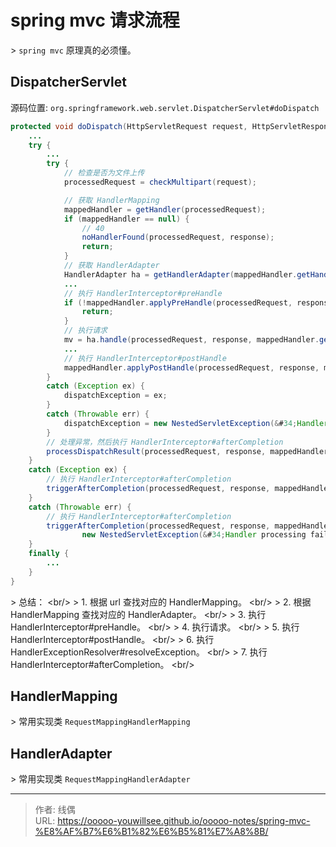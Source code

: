 # spring mvc 请求流程


&gt; `spring mvc` 原理真的必须懂。


## DispatcherServlet

源码位置: `org.springframework.web.servlet.DispatcherServlet#doDispatch`

```java
protected void doDispatch(HttpServletRequest request, HttpServletResponse response) throws Exception {
    ... 
    try {
        ...
        try {
            // 检查是否为文件上传
            processedRequest = checkMultipart(request);

            // 获取 HandlerMapping  
            mappedHandler = getHandler(processedRequest);
            if (mappedHandler == null) {
                // 40
                noHandlerFound(processedRequest, response);
                return;
            }
            // 获取 HandlerAdapter
            HandlerAdapter ha = getHandlerAdapter(mappedHandler.getHandler());
            ...
            // 执行 HandlerInterceptor#preHandle
            if (!mappedHandler.applyPreHandle(processedRequest, response)) {
                return;
            }
            // 执行请求
            mv = ha.handle(processedRequest, response, mappedHandler.getHandler());
            ...
            // 执行 HandlerInterceptor#postHandle
            mappedHandler.applyPostHandle(processedRequest, response, mv);
        }
        catch (Exception ex) {
            dispatchException = ex;
        }
        catch (Throwable err) {
            dispatchException = new NestedServletException(&#34;Handler dispatch failed&#34;, err);
        }
        // 处理异常，然后执行 HandlerInterceptor#afterCompletion
        processDispatchResult(processedRequest, response, mappedHandler, mv, dispatchException);
    }
    catch (Exception ex) {
        // 执行 HandlerInterceptor#afterCompletion
        triggerAfterCompletion(processedRequest, response, mappedHandler, ex);
    }
    catch (Throwable err) {
        // 执行 HandlerInterceptor#afterCompletion
        triggerAfterCompletion(processedRequest, response, mappedHandler,
                new NestedServletException(&#34;Handler processing failed&#34;, err));
    }
    finally {
        ...
    }
}
```

&gt; 总结： &lt;br/&gt;
&gt; 1. 根据 url 查找对应的 HandlerMapping。 &lt;br/&gt;
&gt; 2. 根据 HandlerMapping  查找对应的 HandlerAdapter。 &lt;br/&gt;
&gt; 3. 执行 HandlerInterceptor#preHandle。 &lt;br/&gt;
&gt; 4. 执行请求。 &lt;br/&gt;
&gt; 5. 执行 HandlerInterceptor#postHandle。 &lt;br/&gt;
&gt; 6. 执行 HandlerExceptionResolver#resolveException。 &lt;br/&gt;
&gt; 7. 执行 HandlerInterceptor#afterCompletion。 &lt;br/&gt;

## HandlerMapping

&gt; 常用实现类 `RequestMappingHandlerMapping`

## HandlerAdapter

&gt; 常用实现类 `RequestMappingHandlerAdapter`


---

> 作者: 线偶  
> URL: https://ooooo-youwillsee.github.io/ooooo-notes/spring-mvc-%E8%AF%B7%E6%B1%82%E6%B5%81%E7%A8%8B/  

